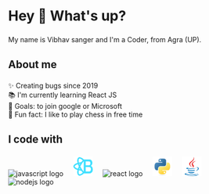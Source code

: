 <h1 align="left">Hey 👋 What's up?</h1>

###

<p align="left">My name is Vibhav sanger and I'm a Coder, from Agra (UP).</p>

###

<h2 align="left">About me</h2>

###

<p align="left">✨ Creating bugs since 2019<br>📚 I'm currently learning React JS <br>🎯 Goals: to join google or Microsoft <br>🎲 Fun fact: I like to play chess in free time</p>

###

<h2 align="left">I code with</h2>

###

<div align="left">
  <img src="https://cdn.jsdelivr.net/gh/devicons/devicon/icons/javascript/javascript-original.svg" height="40" alt="javascript logo"  />
  <img width="12" />
  <img src="https://github.com/devicons/devicon/blob/v2.16.0/icons/reactbootstrap/reactbootstrap-original.svg" height="40" alt="react Bootstrap logo"  />
  <img width="12" />
  <img src="https://cdn.jsdelivr.net/gh/devicons/devicon/icons/react/react-original.svg" height="40" alt="react logo"  />
  <img width="12" />
  <img src="https://github.com/devicons/devicon/blob/v2.16.0/icons/python/python-original.svg" height="40" alt="python logo"  />
  <img width="12" />
  <img src="https://github.com/devicons/devicon/blob/v2.16.0/icons/java/java-original.svg" height="40" alt="java logo"  />
  <img width="12" />
  <img src="https://cdn.jsdelivr.net/gh/devicons/devicon/icons/nodejs/nodejs-original.svg" height="40" alt="nodejs logo"  />
</div>

###
